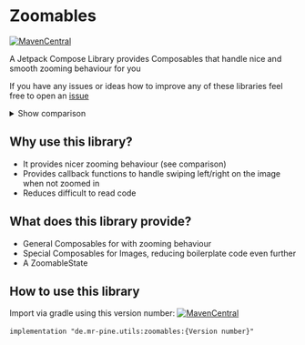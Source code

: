 # Zoomables

[![MavenCentral](https://maven-badges.herokuapp.com/maven-central/de.mr-pine.utils/zoomables/badge.svg?style=flat)](https://maven-badges.herokuapp.com/maven-central/de.mr-pine.utils/zoomables)

A Jetpack Compose Library provides Composables that handle nice and smooth zooming behaviour for you

If you have any issues or ideas how to improve any of these libraries feel free to open an [issue](https://github.com/Mr-Pine/AndroidUtilityLibraries/issues/new/choose)

<details>
  <summary>Show comparison</summary>

### Comparison between this library and the way recommended by the Android documentation

Notice that the rotation and zoom are centered at the touch point with this library but at the center of the image with the other option

![](Zoom_comparison.gif)

</details>

## Why use this library?

- It provides nicer zooming behaviour (see comparison)
- Provides callback functions to handle swiping left/right on the image when not zoomed in
- Reduces difficult to read code

## What does this library provide?

- General Composables for with zooming behaviour
- Special Composables for Images, reducing boilerplate code even further
- A ZoomableState

## How to use this library

Import via gradle using this version number: [![MavenCentral](https://maven-badges.herokuapp.com/maven-central/de.mr-pine.utils/zoomables/badge.svg?style=flat)](https://maven-badges.herokuapp.com/maven-central/de.mr-pine.utils/zoomables)

`implementation "de.mr-pine.utils:zoomables:{Version number}"`

